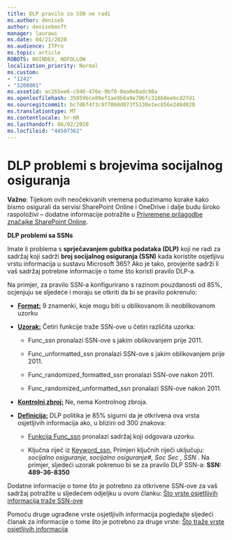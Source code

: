 ```yaml
---
title: DLP pravilo za SSN ne radi
ms.author: deniseb
author: denisebmsft
manager: laurawi
ms.date: 04/21/2020
ms.audience: ITPro
ms.topic: article
ROBOTS: NOINDEX, NOFOLLOW
localization_priority: Normal
ms.custom:
- "1242"
- "3200001"
ms.assetid: ac265ee6-c946-476e-9bf0-0ea0e8adc98a
ms.openlocfilehash: 35859bce89ef1ae9b6a9e706fc316b0ee6cd27d1
ms.sourcegitcommit: bc7d6f4f3c9f7060d073f5130e1ec856e248d020
ms.translationtype: MT
ms.contentlocale: hr-HR
ms.lasthandoff: 06/02/2020
ms.locfileid: "44507362"
---
```

# <a name="dlp-issues-with-social-security-numbers"></a>DLP problemi s brojevima socijalnog osiguranja

**Važno**: Tijekom ovih neočekivanih vremena poduzimamo korake kako bismo osigurali da servisi SharePoint Online i OneDrive i dalje budu široko raspoloživi – dodatne informacije potražite u [Privremene prilagodbe značajke SharePoint Online](https://aka.ms/ODSPAdjustments).

**DLP problemi sa SSNs**

Imate li problema s **sprječavanjem gubitka podataka (DLP)** koji ne radi za sadržaj koji sadrži **broj socijalnog osiguranja (SSN)** kada koristite osjetljivu vrstu informacija u sustavu Microsoft 365? Ako je tako, provjerite sadrži li vaš sadržaj potrebne informacije o tome što koristi pravilo DLP-a. 
  
Na primjer, za pravilo SSN-a konfigurirano s razinom pouzdanosti od 85%, ocjenjuju se sljedeće i moraju se otkriti da bi se pravilo pokrenulo:
  
- **[Format:](https://docs.microsoft.com/microsoft-365/compliance/sensitive-information-type-entity-definitions#format-80)** 9 znamenki, koje mogu biti u oblikovanom ili neoblikovanom uzorku

- **[Uzorak:](https://msconnect.microsoft.com/https:/docs.microsoft.com/office365/securitycompliance/what-the-sensitive-information-types-look-for#pattern-80)** Četiri funkcije traže SSN-ove u četiri različita uzorka:

  - Func_ssn pronalazi SSN-ove s jakim oblikovanjem prije 2011.

  - Func_unformatted_ssn pronalazi SSN-ove s jakim oblikovanjem prije 2011.

  - Func_randomized_formatted_ssn pronalazi SSN-ove nakon 2011.

  - Func_randomized_unformatted_ssn pronalazi SSN-ove nakon 2011.

- **[Kontrolni zbroj:](https://docs.microsoft.com/microsoft-365/compliance/sensitive-information-type-entity-definitions#checksum-79)** Ne, nema Kontrolnog zbroja.

- **[Definicija:](https://docs.microsoft.com/microsoft-365/compliance/sensitive-information-type-entity-definitions#definition-80)** DLP politika je 85% sigurni da je otkrivena ova vrsta osjetljivih informacija ako, u blizini od 300 znakova:

  - [Funkcija Func_ssn](https://docs.microsoft.com/microsoft-365/compliance/sensitive-information-type-entity-definitions#pattern-80) pronalazi sadržaj koji odgovara uzorku.

  - Ključna riječ iz [Keyword_ssn.](https://docs.microsoft.com/microsoft-365/compliance/sensitive-information-type-entity-definitions#keyword_ssn) Primjeri ključnih riječi uključuju: *socijalno osiguranje, socijalno osiguranje#, Soc Sec , SSN* . Na primjer, sljedeći uzorak pokrenuo bi se za pravilo DLP SSN-a: **SSN: 489-36-8350**
  
Dodatne informacije o tome što je potrebno za otkrivene SSN-ove za vaš sadržaj potražite u sljedećem odjeljku u ovom članku: [Što vrste osjetljivih informacija traže SSN-ove](https://docs.microsoft.com/microsoft-365/compliance/sensitive-information-type-entity-definitions#us-social-security-number-ssn)
  
Pomoću druge ugrađene vrste osjetljivih informacija pogledajte sljedeći članak za informacije o tome što je potrebno za druge vrste: [Što traže vrste osjetljivih informacija](https://docs.microsoft.com/microsoft-365/compliance/sensitive-information-type-entity-definitions)
  